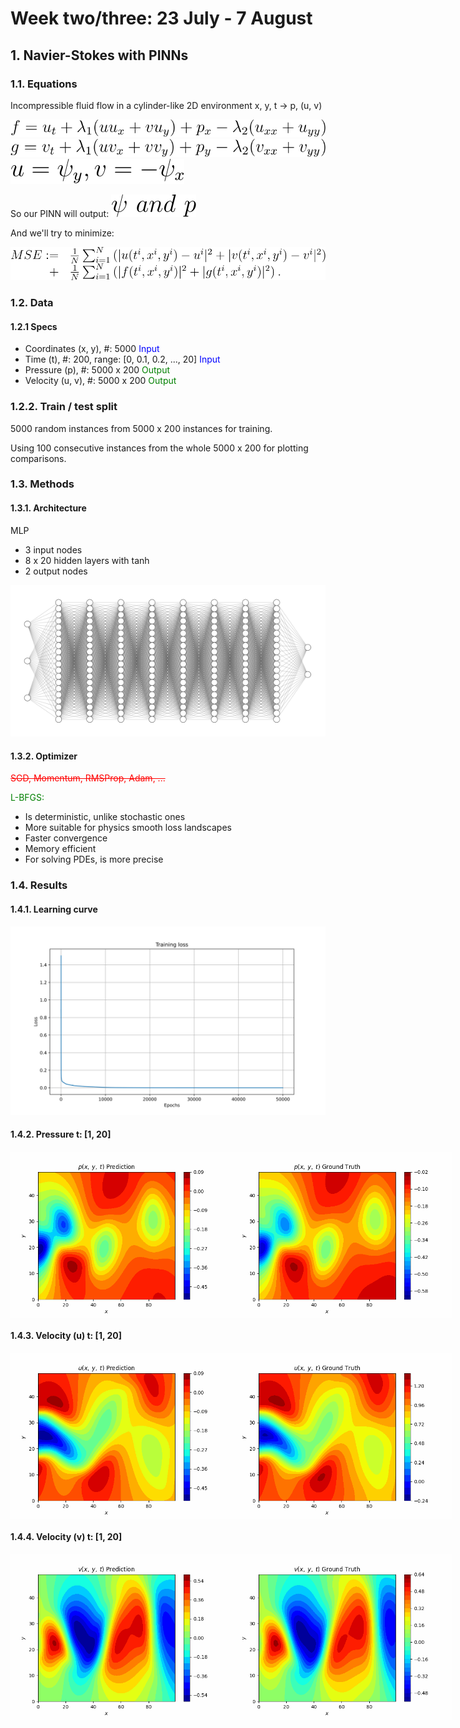 <style>
        .image-row {
            display: flex;
            justify-content: space-around; /* Distribute space around the images */
            margin: 20px 0;
        }
        .image-row img {
            width: 70%; /* Adjust the width as needed */
            height: auto;
            margin: 0px; /* Optional: space between images */
        }
    </style>

<h1>Week two/three: 23 July - 7 August</h1>

## 1. Navier-Stokes with PINNs

### 1.1. Equations
Incompressible fluid flow in a cylinder-like 2D environment x, y, t -> p, (u, v)

<img src="resources/week_3/f.svg">

<img src="resources/week_3/g.svg">

<img src="resources/week_3/assm.svg">

So our PINN will output: <img src="resources/week_3/psi and p.svg">

And we'll try to minimize:

<img src="resources/week_3/loss.svg">

### 1.2. Data
#### 1.2.1 Specs
- Coordinates (x, y), #: 5000 <span style="color:blue">Input</span>
- Time (t), #: 200, range: [0, 0.1, 0.2, ..., 20] <span style="color: blue">Input</span>
- Pressure (p), #: 5000 x 200 <span style="color: green">Output</span>
- Velocity (u, v), #: 5000 x 200 <span style="color: green">Output</span>

### 1.2.2. Train / test split
5000 random instances from 5000 x 200 instances for training.

Using 100 consecutive instances from the whole 5000 x 200 for plotting comparisons.


### 1.3. Methods

#### 1.3.1. Architecture
MLP
- 3 input nodes
- 8 x 20 hidden layers with tanh
- 2 output nodes

<img src="resources/week_3/nn.png">

#### 1.3.2. Optimizer

<span style="color:red"><s>SGD, Momentum, RMSProp, Adam, ...</s></span>

<span style="color:green">L-BFGS<span>:

- Is deterministic, unlike stochastic ones
- More suitable for physics smooth loss landscapes
- Faster convergence
- Memory efficient
- For solving PDEs, is more precise

### 1.4. Results

#### 1.4.1. Learning curve

<img src="resources/week_3/curve.svg">

#### 1.4.2. Pressure t: [1, 20]

<div class="image-row">
        <img src="resources/week_3/pressure_gt.gif" alt="Image 1">
        <img src="resources/week_3/pressure_pred.gif" alt="Image 2">
</div>

#### 1.4.3. Velocity (u) t: [1, 20]

<div class="image-row">
        <img src="resources/week_3/u_gt.gif" alt="Image 1">
        <img src="resources/week_3/u_pred.gif" alt="Image 2">
</div>


#### 1.4.4. Velocity (v) t: [1, 20]

<div class="image-row">
        <img src="resources/week_3/v_gt.gif" alt="Image 1">
        <img src="resources/week_3/v_pred.gif" alt="Image 2">
</div>